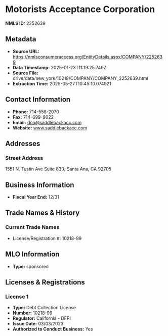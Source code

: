 # Motorists Acceptance Corporation

**NMLS ID:** 2252639

## Metadata
- **Source URL:** https://nmlsconsumeraccess.org/EntityDetails.aspx/COMPANY/2252639
- **Data Timestamp:** 2025-01-23T11:19:25.749Z
- **Source File:** drive/data/new_york/10218/COMPANY/COMPANY_2252639.html
- **Extraction Time:** 2025-05-27T10:45:10.074921

## Contact Information
- **Phone:** 714-558-2070
- **Fax:** 714-699-9022
- **Email:** don@saddlebackacc.com
- **Website:** www.saddlebackacc.com

## Addresses
### Street Address
1551 N. Tustin Ave Suite 830; Santa Ana, CA 92705

## Business Information
- **Fiscal Year End:** 12/31

## Trade Names & History
### Current Trade Names
- License/Registration #: 10218-99

## MLO Information
- **Type:** sponsored

## Licenses & Registrations

### License 1
- **Type:** Debt Collection License
- **Number:** 10218-99
- **Regulator:** California - DFPI
- **Issue Date:** 03/03/2023
- **Authorized to Conduct Business:** Yes
